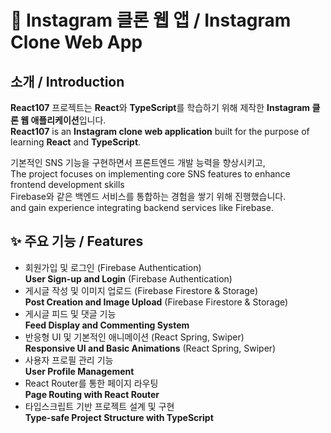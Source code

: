# 📸 Instagram 클론 웹 앱 / Instagram Clone Web App

## 소개 / Introduction

**React107** 프로젝트는 **React**와 **TypeScript**를 학습하기 위해 제작한 **Instagram 클론 웹 애플리케이션**입니다.  
**React107** is an **Instagram clone web application** built for the purpose of learning **React** and **TypeScript**.  

기본적인 SNS 기능을 구현하면서 프론트엔드 개발 능력을 향상시키고,  
The project focuses on implementing core SNS features to enhance frontend development skills  
Firebase와 같은 백엔드 서비스를 통합하는 경험을 쌓기 위해 진행했습니다.  
 and gain experience integrating backend services like Firebase.

## ✨ 주요 기능 / Features

- 회원가입 및 로그인 (Firebase Authentication)  
  **User Sign-up and Login** (Firebase Authentication)
- 게시글 작성 및 이미지 업로드 (Firebase Firestore & Storage)  
  **Post Creation and Image Upload** (Firebase Firestore & Storage)
- 게시글 피드 및 댓글 기능  
  **Feed Display and Commenting System**
- 반응형 UI 및 기본적인 애니메이션 (React Spring, Swiper)  
  **Responsive UI and Basic Animations** (React Spring, Swiper)
- 사용자 프로필 관리 기능  
  **User Profile Management**
- React Router를 통한 페이지 라우팅  
  **Page Routing with React Router**
- 타입스크립트 기반 프로젝트 설계 및 구현  
  **Type-safe Project Structure with TypeScript**
